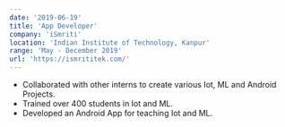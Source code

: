 ```yaml
---
date: '2019-06-19'
title: 'App Developer'
company: 'iSmriti'
location: 'Indian Institute of Technology, Kanpur'
range: 'May - December 2019'
url: 'https://ismrititek.com/'
---
```


- Collaborated with other interns to create various Iot, ML and Android Projects.
- Trained over 400 students in Iot and ML.
- Developed an Android App for teaching Iot and ML.
